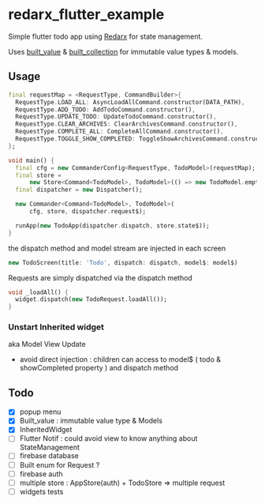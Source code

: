 # redarx_flutter_example

Simple flutter todo app using [Redarx](https://github.com/rxlabz/redarx) for state management.

Uses [built_value](https://github.com/google/built_value.dart) & [built_collection](https://github.com/google/built_collection.dart) for immutable value types & models. 

## Usage

```dart
final requestMap = <RequestType, CommandBuilder>{
  RequestType.LOAD_ALL: AsyncLoadAllCommand.constructor(DATA_PATH),
  RequestType.ADD_TODO: AddTodoCommand.constructor(),
  RequestType.UPDATE_TODO: UpdateTodoCommand.constructor(),
  RequestType.CLEAR_ARCHIVES: ClearArchivesCommand.constructor(),
  RequestType.COMPLETE_ALL: CompleteAllCommand.constructor(),
  RequestType.TOGGLE_SHOW_COMPLETED: ToggleShowArchivesCommand.constructor()
};

void main() {
  final cfg = new CommanderConfig<RequestType, TodoModel>(requestMap);
  final store =
      new Store<Command<TodoModel>, TodoModel>(() => new TodoModel.empty());
  final dispatcher = new Dispatcher();

  new Commander<Command<TodoModel>, TodoModel>(
      cfg, store, dispatcher.request$);

  runApp(new TodoApp(dispatcher.dispatch, store.state$));
}
``` 

the dispatch method and model stream are injected in each screen

```dart
new TodoScreen(title: 'Todo', dispatch: dispatch, model$: model$)
```

Requests are simply dispatched via the dispatch method 

```dart
void _loadAll() {
  widget.dispatch(new TodoRequest.loadAll());
}
```

### Unstart Inherited widget

aka Model View Update

- avoid direct injection : children can access to model$ ( todo & showCompleted property ) and dispatch method 

## Todo 

- [x] popup menu
- [x] Built_value : immutable value type & Models
- [x] InheritedWidget
- [ ] Flutter Notif : could avoid view to know anything about StateManagement 
- [ ] firebase database
- [ ] Built enum for Request ?
- [ ] firebase auth
- [ ] multiple store : AppStore(auth) + TodoStore => multiple request
- [ ] widgets tests
